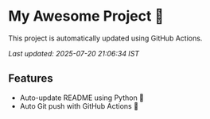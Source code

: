 # My Awesome Project 🚀

This project is automatically updated using GitHub Actions.

_Last updated: 2025-07-20 21:06:34 IST_

## Features
- Auto-update README using Python 🐍
- Auto Git push with GitHub Actions 🤖
